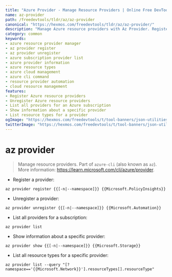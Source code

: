 ```yaml
---
title: "Azure Provider - Manage Resource Providers | Online Free DevTools by Hexmos"
name: az-provider
path: /freedevtools/tldr/az/az-provider
canonical: "https://hexmos.com/freedevtools/tldr/az/az-provider/"
description: "Manage Azure resource providers with Az Provider. Register, unregister, list and show information. Free online tool, no registration required."
category: common
keywords:
- azure resource provider manager
- az provider register
- az provider unregister
- azure subscription provider list
- azure provider information
- azure resource types
- azure cloud management
- azure cli command
- resource provider automation
- cloud resource management
features:
- Register Azure resource providers
- Unregister Azure resource providers
- List all providers for an Azure subscription
- Show information about a specific provider
- List resource types for a provider
ogImage: "https://hexmos.com/freedevtools/t/tool-banners/json-utilities-banner.png"
twitterImage: "https://hexmos.com/freedevtools/t/tool-banners/json-utilities-banner.png"
---
```


# az provider

> Manage resource providers.
> Part of `azure-cli` (also known as `az`).
> More information: <https://learn.microsoft.com/cli/azure/provider>.

- Register a provider:

`az provider register {{[-n|--namespace]}} {{Microsoft.PolicyInsights}}`

- Unregister a provider:

`az provider unregister {{[-n|--namespace]}} {{Microsoft.Automation}}`

- List all providers for a subscription:

`az provider list`

- Show information about a specific provider:

`az provider show {{[-n|--namespace]}} {{Microsoft.Storage}}`

- List all resource types for a specific provider:

`az provider list --query "[?namespace=='{{Microsoft.Network}}'].resourceTypes[].resourceType"`
